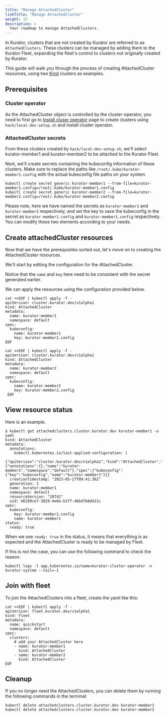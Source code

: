 ```yaml
---
title: "Manage AttachedCluster"
linkTitle: "Manage AttachedCluster"
weight: 15
description: >
  Your roadmap to manage AttachedClusters.
---
```


In Kurator, clusters that are not created by Kurator are referred to as `AttachedClusters`.
These clusters can be managed by adding them to the Kurator Fleet, expanding the fleet's control to clusters not originally created by Kurator.

This guide will walk you through the process of creating AttachedCluster resources, using two [Kind](https://kind.sigs.k8s.io/) clusters as examples.

## Prerequisites

### Cluster operator

As the AttachedCluster object is controlled by the cluster-operator, you need to first go to [Install cluser operator](/docs/setup/install-cluster-operator) page to create clusters using `hack/local-dev-setup.sh` and install cluster operator.

### AttachedCluster secrets

From these clusters created by `hack/local-dev-setup.sh`, we'll select kurator-member1 and kurator-member2 to be attached to the Kurator Fleet.

Next, we'll create secrets containing the kubeconfig information of these clusters. Make sure to replace the paths like `/root/.kube/kurator-member1.config` with the actual kubeconfig file paths on your system.

```console
kubectl create secret generic kurator-member1 --from-file=kurator-member1.config=/root/.kube/kurator-member1.config
kubectl create secret generic kurator-member2 --from-file=kurator-member2.config=/root/.kube/kurator-member2.config
```

Please note, here we have named the secrets as `kurator-member1` and `kurator-member2` respectively, and set the key to save the kubeconfig in the secret as `kurator-member1.config` and `kurator-member1.config` respectively.
You can modify these two elements according to your needs.

## Create attachedCluster resources

Now that we have the prerequisites sorted out, let's move on to creating the AttachedCluster resources.

We'll start by editing the configuration for the AttachedCluster.

Notice that the `name` and `key` here need to be consistent with the secret generated earlier.

We can apply the resources using the configuration provided below.

```console
cat <<EOF | kubectl apply -f -
apiVersion: cluster.kurator.dev/v1alpha1
kind: AttachedCluster
metadata:
  name: kurator-member1
  namespace: default
spec:
  kubeconfig:
    name: kurator-member1
    key: kurator-member1.config
EOF

cat <<EOF | kubectl apply -f -
apiVersion: cluster.kurator.dev/v1alpha1
kind: AttachedCluster
metadata:
  name: kurator-member2
  namespace: default
spec:
  kubeconfig:
    name: kurator-member2
    key: kurator-member2.config
 EOF
```

## View resource status

Here is an example.

```console
$ kubectl get attachedclusters.cluster.kurator.dev kurator-member1 -o yaml
kind: AttachedCluster
metadata:
  annotations:
    kubectl.kubernetes.io/last-applied-configuration: |
      {"apiVersion":"cluster.kurator.dev/v1alpha1","kind":"AttachedCluster","metadata":{"annotations":{},"name":"kurator-member1","namespace":"default"},"spec":{"kubeconfig":{"key":"kubeconfig","name":"kurator-member1"}}}
  creationTimestamp: "2023-05-27T09:41:36Z"
  generation: 1
  name: kurator-member1
  namespace: default
  resourceVersion: "28742"
  uid: 46199ce7-3829-4e0a-b1f7-46b47b8d421c
spec:
  kubeconfig:
    key: kurator-member1.config
    name: kurator-member1
status:
  ready: true
```

When we see `ready: true` in the status, it means that everything is as expected and the AttachedCluster is ready to be managed by Fleet. 

If this is not the case, you can use the following command to check the reason.

```console
kubectl logs -l app.kubernetes.io/name=kurator-cluster-operator -n kurator-system --tail=-1
```

## Join with fleet

To join the AttachedClusters into a fleet, create the yaml like this:

```console
cat <<EOF | kubectl apply -f -
apiVersion: fleet.kurator.dev/v1alpha1
kind: Fleet 
metadata:
  name: quickstart
  namespace: default
spec:
  clusters:
    # add your AttachedCluster here
    - name: kurator-member1 
      kind: AttachedCluster
    - name: kurator-member2
      kind: AttachedCluster
EOF
```

## Cleanup

If you no longer need the AttachedClusters, you can delete them by running the following commands in the terminal:

```console
kubectl delete attachedclusters.cluster.kurator.dev kurator-member1
kubectl delete attachedclusters.cluster.kurator.dev kurator-member2
```
